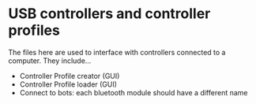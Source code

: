 # USB controllers and controller profiles

The files here are used to interface with controllers connected to a computer. They include...

- Controller Profile creator (GUI)
- Controller Profile loader (GUI)
- Connect to bots: each bluetooth module should have a different name


